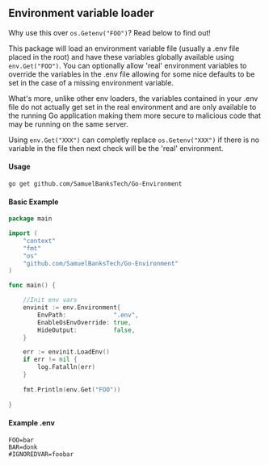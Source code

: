 ## Environment variable loader

Why use this over `os.Getenv("FOO")`? Read below to find out!

This package will load an environment variable file (usually a .env file placed in the root) and have these variables globally available using `env.Get("FOO")`.
You can optionally allow 'real' environment variables to override the variables in the .env file allowing for some nice defaults to be set in the case of a missing environment variable.

What's more, unlike other env loaders, the variables contained in your .env file do not actually get set in the real environment and are only available to the running Go application making them more secure to malicious code that may be running on the same server. 

Using `env.Get("XXX")` can completly replace `os.Getenv("XXX")` if there is no variable in the file then next check will be the 'real' environment.

#### Usage

`go get github.com/SamuelBanksTech/Go-Environment`


#### Basic Example
```go
package main

import (
	"context"
	"fmt"
	"os"
	"github.com/SamuelBanksTech/Go-Environment"
)

func main() {

	//Init env vars
	envinit := env.Environment{
		EnvPath:             ".env",
		EnableOsEnvOverride: true,
		HideOutput:          false,
	}

	err := envinit.LoadEnv()
	if err != nil {
		log.Fatalln(err)
	}
	
	fmt.Println(env.Get("FOO"))
	
}
```
#### Example .env

```dotenv
FOO=bar
BAR=donk
#IGNOREDVAR=foobar
```